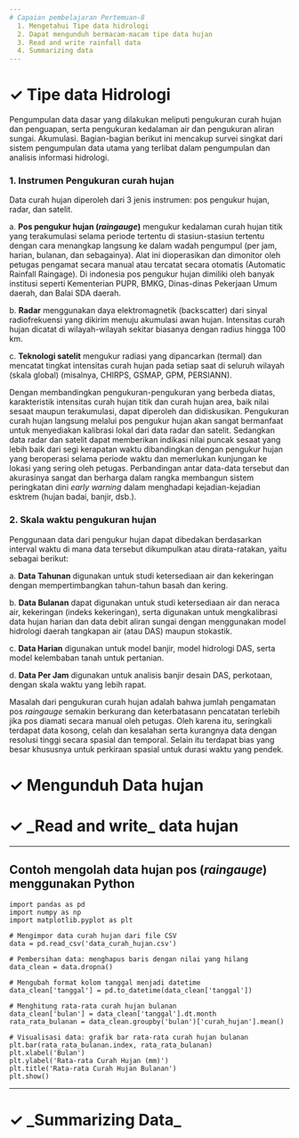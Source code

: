 ```yaml
---
# Capaian pembelajaran Pertemuan-8
  1. Mengetahui Tipe data hidrologi
  2. Dapat mengunduh bermacam-macam tipe data hujan
  3. Read and write rainfall data
  4. Summarizing data
---
```

<h1>&#x2713; Tipe data Hidrologi </h1>

Pengumpulan data dasar yang dilakukan meliputi pengukuran curah hujan dan penguapan, serta pengukuran kedalaman air dan pengukuran aliran sungai. Akumulasi. Bagian-bagian berikut ini mencakup survei singkat dari sistem pengumpulan data utama yang terlibat dalam pengumpulan dan analisis informasi hidrologi.

### 1. Instrumen Pengukuran curah hujan
Data curah hujan diperoleh dari 3 jenis instrumen: pos pengukur hujan, radar, dan satelit.

a. **Pos pengukur hujan (_raingauge_)** mengukur kedalaman curah hujan titik yang terakumulasi selama periode tertentu di stasiun-stasiun tertentu dengan cara menangkap langsung ke dalam wadah pengumpul (per jam, harian, bulanan, dan sebagainya). Alat ini dioperasikan dan dimonitor oleh petugas pengamat secara manual atau tercatat secara otomatis (Automatic Rainfall Raingage). Di indonesia pos pengukur hujan dimiliki oleh banyak institusi seperti Kementerian PUPR, BMKG, Dinas-dinas Pekerjaan Umum daerah, dan Balai SDA daerah.

b. **Radar** menggunakan daya elektromagnetik (backscatter) dari sinyal radiofrekuensi yang dikirim menuju akumulasi awan hujan. Intensitas curah hujan dicatat di wilayah-wilayah sekitar biasanya dengan radius hingga 100 km.

c. **Teknologi satelit** mengukur radiasi yang dipancarkan (termal) dan mencatat tingkat intensitas curah hujan pada setiap saat di seluruh wilayah (skala global) (misalnya, CHIRPS, GSMAP, GPM, PERSIANN).

Dengan membandingkan pengukuran-pengukuran yang berbeda diatas, karakteristik intensitas curah hujan titik dan curah hujan area, baik nilai sesaat maupun terakumulasi, dapat diperoleh dan didiskusikan. 
Pengukuran curah hujan langsung melalui pos pengukur hujan akan sangat bermanfaat untuk menyediakan kalibrasi lokal dari data radar dan satelit. Sedangkan data radar dan satelit dapat memberikan indikasi nilai puncak sesaat yang lebih baik dari segi kerapatan waktu dibandingkan dengan pengukur hujan yang beroperasi selama periode waktu dan memerlukan kunjungan ke lokasi yang sering oleh petugas. Perbandingan antar data-data tersebut dan akurasinya sangat dan berharga dalam rangka membangun sistem peringkatan dini  _early warning_ dalam menghadapi kejadian-kejadian esktrem (hujan badai, banjir, dsb.).

### 2. Skala waktu pengukuran hujan
Penggunaan data dari pengukur hujan dapat dibedakan berdasarkan interval waktu di mana data tersebut dikumpulkan atau dirata-ratakan, yaitu sebagai berikut:

a. **Data Tahunan** digunakan untuk studi ketersediaan air dan kekeringan dengan mempertimbangkan tahun-tahun basah dan kering.

b. **Data Bulanan** dapat digunakan untuk studi ketersediaan air dan neraca air, kekeringan (indeks kekeringan), serta digunakan untuk mengkalibrasi data hujan harian dan data debit aliran sungai dengan menggunakan model hidrologi daerah tangkapan air (atau DAS) maupun stokastik. 

c. **Data Harian** digunakan untuk model banjir, model hidrologi DAS, serta model kelembaban tanah untuk pertanian.

d. **Data Per Jam** digunakan untuk analisis banjir desain DAS, perkotaan, dengan skala waktu yang lebih rapat.


Masalah dari pengukuran curah hujan adalah bahwa jumlah pengamatan pos _raingauge_ semakin berkurang dan keterbatasann pencatatan terlebih jika pos diamati secara manual oleh petugas. Oleh karena itu, seringkali terdapat data kosong, celah dan kesalahan serta kurangnya data dengan resolusi tinggi secara spasial dan temporal. Selain itu terdapat bias yang besar khususnya untuk perkiraan spasial untuk durasi waktu yang pendek.

<h1>&#x2713; Mengunduh Data hujan </h1>

<h1>&#10003; _Read and write_ data hujan </h1>

---
Contoh mengolah data hujan pos (_raingauge_) menggunakan Python
---

```{python}
import pandas as pd
import numpy as np
import matplotlib.pyplot as plt

# Mengimpor data curah hujan dari file CSV
data = pd.read_csv('data_curah_hujan.csv')

# Pembersihan data: menghapus baris dengan nilai yang hilang
data_clean = data.dropna()

# Mengubah format kolom tanggal menjadi datetime
data_clean['tanggal'] = pd.to_datetime(data_clean['tanggal'])

# Menghitung rata-rata curah hujan bulanan
data_clean['bulan'] = data_clean['tanggal'].dt.month
rata_rata_bulanan = data_clean.groupby('bulan')['curah_hujan'].mean()

# Visualisasi data: grafik bar rata-rata curah hujan bulanan
plt.bar(rata_rata_bulanan.index, rata_rata_bulanan)
plt.xlabel('Bulan')
plt.ylabel('Rata-rata Curah Hujan (mm)')
plt.title('Rata-rata Curah Hujan Bulanan')
plt.show()
```
---
<h1>&#10003; _Summarizing Data_ </h1>
